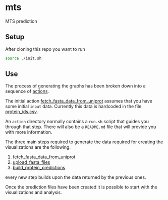 # mts

MTS prediction

## Setup

After cloning this repo you want to run

```sh
source ./init.sh
```

## Use

The process of generating the graphs has been broken down into a sequence of [actions](actions).

The initial action [fetch_fasta_data_from_uniprot](actions/fetch_fasta_data_from_uniprot) assumes that you have some initial `input` data. Currently this data is hardcoded in the file [protein_ids.csv](actions/fetch_fasta_data_from_uniprot/in/protein_ids.csv).

An `action` directory normally contains a `run.sh` script that guides you through that step. There will also be a `README.md` file that will provide you with more information.

The three main steps required to generate the data required for creating the visualizations are the following.

1. [fetch_fasta_data_from_uniprot](actions/fetch_fasta_data_from_uniprot)
2. [upload_fasta_files](actions/upload_fasta_files)
3. [build_protein_predictions](actions/build_protein_predictions)

every new step builds upon the data returned by the previous ones.

Once the prediction files have been created it is possible to start with the visualizations and analysis.
